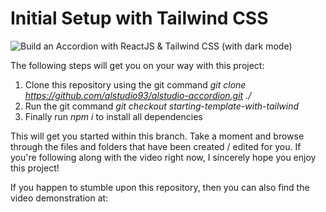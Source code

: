 # Initial Setup with Tailwind CSS

![Build an Accordion with ReactJS & Tailwind CSS (with dark mode)](https://miro.medium.com/max/1050/1*-OZYPGoo_1WN11ALUVCBlg.png)

The following steps will get you on your way with this project:

1. Clone this repository using the git command *git clone https://github.com/alstudio93/alstudio-accordion.git ./*
2. Run the git command *git checkout starting-template-with-tailwind*
3. Finally run *npm i* to install all dependencies

This will get you started within this branch. Take a moment and browse through the files and folders that have been created / edited for you. If you're following along with the video right now, I sincerely hope you enjoy this project!

If you happen to stumble upon this repository, then you can also find the video demonstration at:
